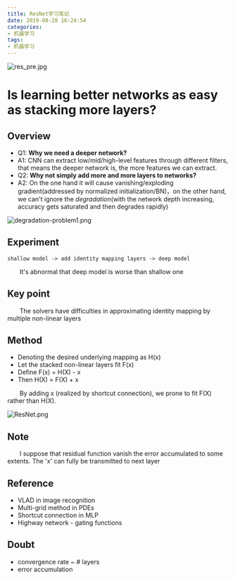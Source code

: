 ```yaml
---
title: ResNet学习笔记
date: 2019-08-28 16:24:54
categories:
- 机器学习
tags:
- 机器学习
---
```


![res_pre.jpg](https://i.loli.net/2020/02/08/ANmvVj1xw872tiE.jpg)

# Is learning better networks as easy as stacking more layers?
## Overview
* Q1: **Why we need a deeper network?**
* A1: CNN can extract low/mid/high-level features through different filters, that means the deeper network is, the more features we can extract.
* Q2: **Why not simply add more and more layers to networks?**
* A2: On the one hand it will cause vanishing/exploding gradient(addressed by normalized initialization/BN)，on the other hand, we can't ignore the *degradation*(with the network depth increasing, accuracy gets saturated and then degrades rapidly)<br>

![degradation-problem1.png](https://i.loli.net/2020/01/28/dybGveOMEthRSHm.png)


## Experiment
```
shallow model -> add identity mapping layers -> deep model
```
&emsp;&emsp;It's abnormal that deep model is worse than shallow one 

## Key point
&emsp;&emsp;The solvers have difficulties in approximating identity mapping by multiple non-linear layers

## Method
* Denoting the desired underlying mapping as H(x)
* Let the stacked non-linear layers fit F(x)
* Define F(x) = H(X) - x
* Then H(X) = F(X) + x

&emsp;&emsp;By adding x (realized by shortcut connection), we prone to fit F(X) rather than H(X).

![ResNet.png](https://i.loli.net/2020/01/28/Y4QIKNHSRVpjaft.png)

## Note
&emsp;&emsp;I suppose that residual function vanish the error accumulated to some extents. The 'x' can fully be transmitted to next layer

## Reference
* VLAD in image recognition
* Multi-grid method in PDEs
* Shortcut connection in MLP
* Highway network - gating functions

## Doubt
* convergence rate ~ # layers
* error accumulation